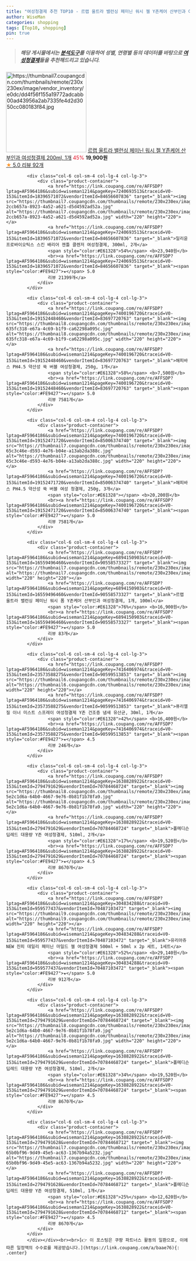 ```yaml
---
title: "여성청결제 추천 TOP10 - 르랩 울트라 밸런싱 페미닌 워시 젤 Y존케어 산부인과 여성청결제 200ml, 1개"
author: WiseMan
categories: shopping
tags: [Top10, shopping]
pin: true
---
```


> ##### 해당 게시물에서는 [**분석도구**](https://itemscout.io/)를 이용하여 **성별**, **연령별** 등의 데이터를 바탕으로 [**여성청결제**](https://link.coupang.com/a/baae76)들을 추천해드리고 있습니다.
<div class="container"><div class="row">
            <div class="col-6 col-sm-4 col-lg-4 col-lg-3">
                <div class="product-container">
                    <a href="https://link.coupang.com/re/AFFSDP?lptag=AF5964186&subid=wiseman1214&pageKey=6894151323&traceid=V0-153&itemId=16559498355&vendorItemId=84995618332" target="_blank"><img src="https://thumbnail7.coupangcdn.com/thumbnails/remote/230x230ex/image/vendor_inventory/e0dc/dd4f56f155a19772adcabb00ad43956a2ab7335fe4d2d3050cc080183f84.jpg" alt="https://thumbnail7.coupangcdn.com/thumbnails/remote/230x230ex/image/vendor_inventory/e0dc/dd4f56f155a19772adcabb00ad43956a2ab7335fe4d2d3050cc080183f84.jpg" width="220" height="220"></a>
                    <a href="https://link.coupang.com/re/AFFSDP?lptag=AF5964186&subid=wiseman1214&pageKey=6894151323&traceid=V0-153&itemId=16559498355&vendorItemId=84995618332" target="_blank">르랩 울트라 밸런싱 페미닌 워시 젤 Y존케어 산부인과 여성청결제 200ml, 1개</a>
                    <span style="color:#E61328">45%</span> <b>19,900원</b>
                    <br><a href="https://link.coupang.com/re/AFFSDP?lptag=AF5964186&subid=wiseman1214&pageKey=6894151323&traceid=V0-153&itemId=16559498355&vendorItemId=84995618332" target="_blank"><span style="color:#FE9427">★</span> 5.0
                    리뷰 92개</a>
                </div>
            </div>
            
            <div class="col-6 col-sm-4 col-lg-4 col-lg-3">
                <div class="product-container">
                    <a href="https://link.coupang.com/re/AFFSDP?lptag=AF5964186&subid=wiseman1214&pageKey=7240693513&traceid=V0-153&itemId=18396571072&vendorItemId=84656607836" target="_blank"><img src="https://thumbnail7.coupangcdn.com/thumbnails/remote/230x230ex/image/retail/images/4693999866360175-2ccb657a-8923-4a52-a621-d5d4592ad52a.jpg" alt="https://thumbnail7.coupangcdn.com/thumbnails/remote/230x230ex/image/retail/images/4693999866360175-2ccb657a-8923-4a52-a621-d5d4592ad52a.jpg" width="220" height="220"></a>
                    <a href="https://link.coupang.com/re/AFFSDP?lptag=AF5964186&subid=wiseman1214&pageKey=7240693513&traceid=V0-153&itemId=18396571072&vendorItemId=84656607836" target="_blank">일리윤 프로바이오틱스 스킨 배리어 젠틀 클렌저 여성청결제, 300ml, 2개</a>
                    <span style="color:#E61328">54%</span> <b>23,940원</b>
                    <br><a href="https://link.coupang.com/re/AFFSDP?lptag=AF5964186&subid=wiseman1214&pageKey=7240693513&traceid=V0-153&itemId=18396571072&vendorItemId=84656607836" target="_blank"><span style="color:#FE9427">★</span> 5.0
                    리뷰 21399개</a>
                </div>
            </div>
            
            <div class="col-6 col-sm-4 col-lg-4 col-lg-3">
                <div class="product-container">
                    <a href="https://link.coupang.com/re/AFFSDP?lptag=AF5964186&subid=wiseman1214&pageKey=7400196720&traceid=V0-153&itemId=19152448460&vendorItemId=83697720763" target="_blank"><img src="https://thumbnail8.coupangcdn.com/thumbnails/remote/230x230ex/image/retail/images/1459956580827284-635fc318-e67a-4c69-b1f9-ca62298a095c.jpg" alt="https://thumbnail8.coupangcdn.com/thumbnails/remote/230x230ex/image/retail/images/1459956580827284-635fc318-e67a-4c69-b1f9-ca62298a095c.jpg" width="220" height="220"></a>
                    <a href="https://link.coupang.com/re/AFFSDP?lptag=AF5964186&subid=wiseman1214&pageKey=7400196720&traceid=V0-153&itemId=19152448460&vendorItemId=83697720763" target="_blank">해피바스 PH4.5 약산성 쑥 버블 여성청결제, 250g, 1개</a>
                    <span style="color:#E61328">58%</span> <b>7,500원</b>
                    <br><a href="https://link.coupang.com/re/AFFSDP?lptag=AF5964186&subid=wiseman1214&pageKey=7400196720&traceid=V0-153&itemId=19152448460&vendorItemId=83697720763" target="_blank"><span style="color:#FE9427">★</span> 5.0
                    리뷰 7581개</a>
                </div>
            </div>
            
            <div class="col-6 col-sm-4 col-lg-4 col-lg-3">
                <div class="product-container">
                    <a href="https://link.coupang.com/re/AFFSDP?lptag=AF5964186&subid=wiseman1214&pageKey=7400196720&traceid=V0-153&itemId=19152471720&vendorItemId=85006374740" target="_blank"><img src="https://thumbnail7.coupangcdn.com/thumbnails/remote/230x230ex/image/retail/images/1141395642900313-65c3c46e-d593-4e76-b04e-a13ab2da388c.jpg" alt="https://thumbnail7.coupangcdn.com/thumbnails/remote/230x230ex/image/retail/images/1141395642900313-65c3c46e-d593-4e76-b04e-a13ab2da388c.jpg" width="220" height="220"></a>
                    <a href="https://link.coupang.com/re/AFFSDP?lptag=AF5964186&subid=wiseman1214&pageKey=7400196720&traceid=V0-153&itemId=19152471720&vendorItemId=85006374740" target="_blank">해피바스 PH4.5 약산성 쑥 버블 여성 청결제, 250g, 3개</a>
                    <span style="color:#E61328"></span> <b>20,200원</b>
                    <br><a href="https://link.coupang.com/re/AFFSDP?lptag=AF5964186&subid=wiseman1214&pageKey=7400196720&traceid=V0-153&itemId=19152471720&vendorItemId=85006374740" target="_blank"><span style="color:#FE9427">★</span> 5.0
                    리뷰 7581개</a>
                </div>
            </div>
            
            <div class="col-6 col-sm-4 col-lg-4 col-lg-3">
                <div class="product-container">
                    <a href="https://link.coupang.com/re/AFFSDP?lptag=AF5964186&subid=wiseman1214&pageKey=6894150903&traceid=V0-153&itemId=16559496460&vendorItemId=90558573327" target="_blank"><img src="https://thumbnail7.coupangcdn.com/thumbnails/remote/230x230ex/image/vendor_inventory/8d0f/b48e1a425a7a16fb43df2c4b7aff7ba6c7478b0d3885220b50042e958a31.jpg" alt="https://thumbnail7.coupangcdn.com/thumbnails/remote/230x230ex/image/vendor_inventory/8d0f/b48e1a425a7a16fb43df2c4b7aff7ba6c7478b0d3885220b50042e958a31.jpg" width="220" height="220"></a>
                    <a href="https://link.coupang.com/re/AFFSDP?lptag=AF5964186&subid=wiseman1214&pageKey=6894150903&traceid=V0-153&itemId=16559496460&vendorItemId=90558573327" target="_blank">르랩 울트라 밸런싱 페미닌 워시 폼 Y존케어 산부인과 여성청결제, 1개, 100ml</a>
                    <span style="color:#E61328">76%</span> <b>16,900원</b>
                    <br><a href="https://link.coupang.com/re/AFFSDP?lptag=AF5964186&subid=wiseman1214&pageKey=6894150903&traceid=V0-153&itemId=16559496460&vendorItemId=90558573327" target="_blank"><span style="color:#FE9427">★</span> 5.0
                    리뷰 83개</a>
                </div>
            </div>
            
            <div class="col-6 col-sm-4 col-lg-4 col-lg-3">
                <div class="product-container">
                    <a href="https://link.coupang.com/re/AFFSDP?lptag=AF5964186&subid=wiseman1214&pageKey=7416406974&traceid=V0-153&itemId=23573588275&vendorItemId=90599513853" target="_blank"><img src="https://thumbnail6.coupangcdn.com/thumbnails/remote/230x230ex/image/vendor_inventory/5763/eacb1afa84e85a123a47d226528f7fff1d3356a627742fc6f874df08e22e.png" alt="https://thumbnail6.coupangcdn.com/thumbnails/remote/230x230ex/image/vendor_inventory/5763/eacb1afa84e85a123a47d226528f7fff1d3356a627742fc6f874df08e22e.png" width="220" height="220"></a>
                    <a href="https://link.coupang.com/re/AFFSDP?lptag=AF5964186&subid=wiseman1214&pageKey=7416406974&traceid=V0-153&itemId=23573588275&vendorItemId=90599513853" target="_blank">퓨리엘 질 이너 미스트 스프레이 여성청결제 Y존 건조증 냄새 유산균, 30ml, 1개</a>
                    <span style="color:#E61328">42%</span> <b>16,400원</b>
                    <br><a href="https://link.coupang.com/re/AFFSDP?lptag=AF5964186&subid=wiseman1214&pageKey=7416406974&traceid=V0-153&itemId=23573588275&vendorItemId=90599513853" target="_blank"><span style="color:#FE9427">★</span> 4.5
                    리뷰 246개</a>
                </div>
            </div>
            
            <div class="col-6 col-sm-4 col-lg-4 col-lg-3">
                <div class="product-container">
                    <a href="https://link.coupang.com/re/AFFSDP?lptag=AF5964186&subid=wiseman1214&pageKey=1638828922&traceid=V0-153&itemId=2794791629&vendorItemId=70784468724" target="_blank"><img src="https://thumbnail8.coupangcdn.com/thumbnails/remote/230x230ex/image/retail/images/2485560927338808-5e2c1d6a-64b0-4667-9e76-0b81f1b78fa9.jpg" alt="https://thumbnail8.coupangcdn.com/thumbnails/remote/230x230ex/image/retail/images/2485560927338808-5e2c1d6a-64b0-4667-9e76-0b81f1b78fa9.jpg" width="220" height="220"></a>
                    <a href="https://link.coupang.com/re/AFFSDP?lptag=AF5964186&subid=wiseman1214&pageKey=1638828922&traceid=V0-153&itemId=2794791629&vendorItemId=70784468724" target="_blank">폴메디슨 딥레드 대용량 Y존 여성청결제, 510ml, 2개</a>
                    <span style="color:#E61328">17%</span> <b>19,520원</b>
                    <br><a href="https://link.coupang.com/re/AFFSDP?lptag=AF5964186&subid=wiseman1214&pageKey=1638828922&traceid=V0-153&itemId=2794791629&vendorItemId=70784468724" target="_blank"><span style="color:#FE9427">★</span> 4.5
                    리뷰 8670개</a>
                </div>
            </div>
            
            <div class="col-6 col-sm-4 col-lg-4 col-lg-3">
                <div class="product-container">
                    <a href="https://link.coupang.com/re/AFFSDP?lptag=AF5964186&subid=wiseman1214&pageKey=304834288&traceid=V0-153&itemId=959577437&vendorItemId=70487103472" target="_blank"><img src="https://thumbnail9.coupangcdn.com/thumbnails/remote/230x230ex/image/vendor_inventory/6634/7a779fcc2db1b1bf7df5991b669b0aa8024b8a518c8a95b36110f6fe0939.jpg" alt="https://thumbnail9.coupangcdn.com/thumbnails/remote/230x230ex/image/vendor_inventory/6634/7a779fcc2db1b1bf7df5991b669b0aa8024b8a518c8a95b36110f6fe0939.jpg" width="220" height="220"></a>
                    <a href="https://link.coupang.com/re/AFFSDP?lptag=AF5964186&subid=wiseman1214&pageKey=304834288&traceid=V0-153&itemId=959577437&vendorItemId=70487103472" target="_blank">유리아쥬 NEW 진피 데일리 페미닌 마일드 젤 여성청결제 500ml + 50ml x 2p 세트, 1세트</a>
                    <span style="color:#E61328">52%</span> <b>29,140원</b>
                    <br><a href="https://link.coupang.com/re/AFFSDP?lptag=AF5964186&subid=wiseman1214&pageKey=304834288&traceid=V0-153&itemId=959577437&vendorItemId=70487103472" target="_blank"><span style="color:#FE9427">★</span> 5.0
                    리뷰 912개</a>
                </div>
            </div>
            
            <div class="col-6 col-sm-4 col-lg-4 col-lg-3">
                <div class="product-container">
                    <a href="https://link.coupang.com/re/AFFSDP?lptag=AF5964186&subid=wiseman1214&pageKey=1638828922&traceid=V0-153&itemId=2794791629&vendorItemId=70784468724" target="_blank"><img src="https://thumbnail8.coupangcdn.com/thumbnails/remote/230x230ex/image/retail/images/2485560927338808-5e2c1d6a-64b0-4667-9e76-0b81f1b78fa9.jpg" alt="https://thumbnail8.coupangcdn.com/thumbnails/remote/230x230ex/image/retail/images/2485560927338808-5e2c1d6a-64b0-4667-9e76-0b81f1b78fa9.jpg" width="220" height="220"></a>
                    <a href="https://link.coupang.com/re/AFFSDP?lptag=AF5964186&subid=wiseman1214&pageKey=1638828922&traceid=V0-153&itemId=2794791629&vendorItemId=70784468724" target="_blank">폴메디슨 딥레드 대용량 Y존 여성청결제, 510ml, 2개</a>
                    <span style="color:#E61328">34%</span> <b>19,520원</b>
                    <br><a href="https://link.coupang.com/re/AFFSDP?lptag=AF5964186&subid=wiseman1214&pageKey=1638828922&traceid=V0-153&itemId=2794791629&vendorItemId=70784468724" target="_blank"><span style="color:#FE9427">★</span> 4.5
                    리뷰 8670개</a>
                </div>
            </div>
            
            <div class="col-6 col-sm-4 col-lg-4 col-lg-3">
                <div class="product-container">
                    <a href="https://link.coupang.com/re/AFFSDP?lptag=AF5964186&subid=wiseman1214&pageKey=1638828922&traceid=V0-153&itemId=2794791628&vendorItemId=70784468712" target="_blank"><img src="https://thumbnail7.coupangcdn.com/thumbnails/remote/230x230ex/image/retail/images/1095531892222388-65b0bf96-9d49-45e5-ac63-1367b94a5232.jpg" alt="https://thumbnail7.coupangcdn.com/thumbnails/remote/230x230ex/image/retail/images/1095531892222388-65b0bf96-9d49-45e5-ac63-1367b94a5232.jpg" width="220" height="220"></a>
                    <a href="https://link.coupang.com/re/AFFSDP?lptag=AF5964186&subid=wiseman1214&pageKey=1638828922&traceid=V0-153&itemId=2794791628&vendorItemId=70784468712" target="_blank">폴메디슨 딥레드 대용량 Y존 여성청결제, 510ml, 1개</a>
                    <span style="color:#E61328">25%</span> <b>12,620원</b>
                    <br><a href="https://link.coupang.com/re/AFFSDP?lptag=AF5964186&subid=wiseman1214&pageKey=1638828922&traceid=V0-153&itemId=2794791628&vendorItemId=70784468712" target="_blank"><span style="color:#FE9427">★</span> 4.5
                    리뷰 8670개</a>
                </div>
            </div>
            </div></div><br><br>[👉 이 포스팅은 쿠팡 파트너스 활동의 일환으로, 이에 따른 일정액의 수수료를 제공받습니다.](https://link.coupang.com/a/baae76){: .center}